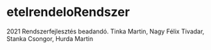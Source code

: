 # etelrendeloRendszer
2021 Rendszerfejlesztés beadandó.
Tinka Martin, Nagy Félix Tivadar, Stanka Csongor, Hurda Martin
